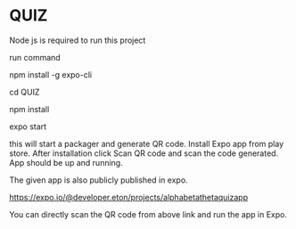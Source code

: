 # QUIZ

Node js is required to run this project

run command

npm install -g expo-cli

cd QUIZ

npm install 

expo start

this will start a packager and generate QR code.
Install Expo app from play store. 
After installation click Scan QR code and scan the code generated. 
App should be up and running. 

The given app is also publicly published in expo.

https://expo.io/@developer.eton/projects/alphabetathetaquizapp

You can directly scan the QR code from above link and run the app in Expo.
